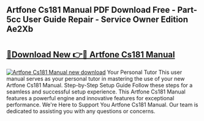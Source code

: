 ## Artfone Cs181 Manual PDF Download Free - Part-5cc User Guide Repair - Service Owner Edition Ae2Xb

# <h2><a href="http://cf24523.oget.top/?id=Artfone+Cs181+Manual">🔗Download New 👉🔴 Artfone Cs181 Manual</a></h2>

[![Artfone Cs181 Manual new download](https://i.imgur.com/5g1atiW.png)](http://cf24523.oget.top/?id=Artfone+Cs181+Manual)
Your Personal Tutor This user manual serves as your personal tutor in mastering the use of your new Artfone Cs181 Manual. Step-by-Step Setup Guide Follow these steps for a seamless and successful setup experience. This Artfone Cs181 Manual features a powerful engine and innovative features for exceptional performance. We're Here to Support You Artfone Cs181 Manual. Our team is dedicated to assisting you with any questions or concerns.
